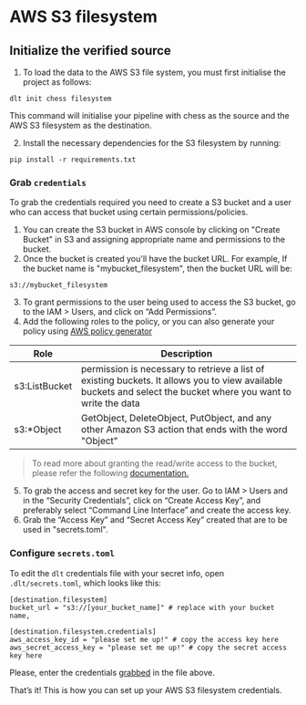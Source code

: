 # AWS S3 filesystem

## Initialize the verified source

1. To load the data to the AWS S3 file system, you must first initialise the project as follows:
```
dlt init chess filesystem
```

This command will initialise your pipeline with chess as the source and the AWS S3 filesystem as the destination.

2. Install the necessary dependencies for the S3 filesystem by running:

```
pip install -r requirements.txt
```

### Grab `credentials`

To grab the credentials required you need to create a S3 bucket and a user who can access that bucket using certain permissions/policies.

1. You can create the S3 bucket in AWS console by clicking on "Create Bucket" in S3 and assigning appropriate name and permissions to the bucket.
2. Once the bucket is created you'll have the bucket URL. For example, If the bucket name is "mybucket_filesystem", then the bucket URL will be:

```
s3://mybucket_filesystem
```

3. To grant permissions to the user being used to access the S3 bucket, go to the IAM > Users, and click on “Add Permissions”.
4. Add the following roles to the policy, or you can also generate your policy using [AWS policy generator](https://awspolicygen.s3.amazonaws.com/policygen.html)

| Role | Description |
| --- | --- |
| s3:ListBucket | permission is necessary to retrieve a list of existing buckets. It allows you to view available buckets and select the bucket where you want to write the data |
| s3:*Object | GetObject, DeleteObject, PutObject, and any other Amazon S3 action that ends with the word "Object"  |

> To read more about granting the read/write access to the bucket, please refer the following [documentation.](https://docs.aws.amazon.com/IAM/latest/UserGuide/reference_policies_examples_s3_rw-bucket.html)


5. To grab the access and secret key for the user. Go to IAM > Users and in the “Security Credentials”, click on “Create Access Key”, and preferably select “Command Line Interface” and create the access key.
6. Grab the “Access Key” and “Secret Access Key” created that are to be used in "secrets.toml".

### Configure `secrets.toml`

To edit the `dlt` credentials file with your secret info, open `.dlt/secrets.toml`, which looks like this:

```
[destination.filesystem]
bucket_url = "s3://[your_bucket_name]" # replace with your bucket name,

[destination.filesystem.credentials]
aws_access_key_id = "please set me up!" # copy the access key here
aws_secret_access_key = "please set me up!" # copy the secret access key here
```
Please, enter the credentials [grabbed](filesystem.md#grab-credentials) in the file above. 

That’s it! This is how you can set up your AWS S3 filesystem credentials.
